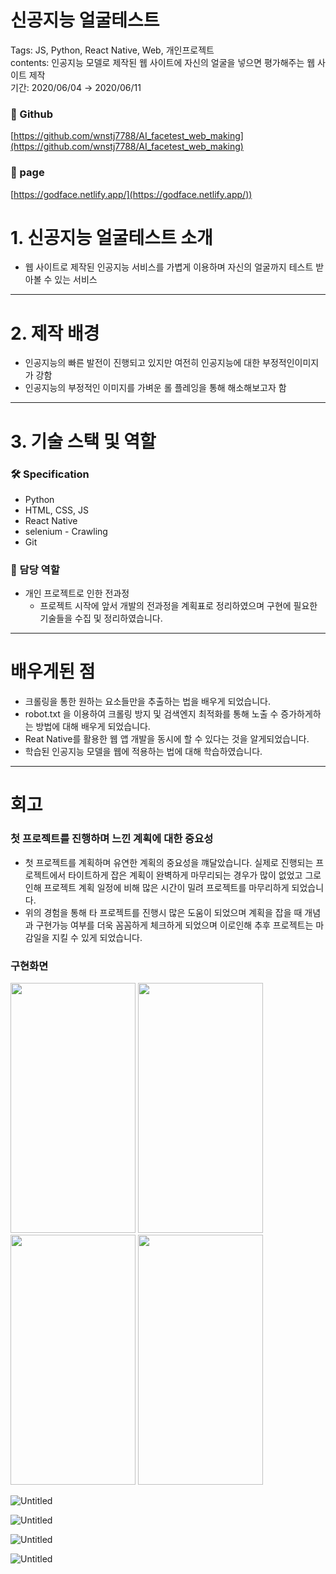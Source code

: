 # 신공지능 얼굴테스트

Tags: JS, Python, React Native, Web, 개인프로젝트
<br/>
contents: 인공지능 모델로 제작된 웹 사이트에 자신의 얼굴을 넣으면 평가해주는 웹 사이트 제작
<br/>
기간: 2020/06/04 → 2020/06/11

### 🔗 Github

[https://github.com/wnstj7788/AI_facetest_web_making](https://github.com/wnstj7788/AI_facetest_web_making)

### 🔗 page

[https://godface.netlify.app/](https://godface.netlify.app/))



# 1. 신공지능 얼굴테스트 소개

- 웹 사이트로 제작된 인공지능 서비스를 가볍게 이용하며 자신의 얼굴까지 테스트 받아볼 수 있는 서비스

---

 

# 2. 제작 배경

- 인공지능의 빠른 발전이 진행되고 있지만 여전히  인공지능에 대한 부정적인이미지가 강함
- 인공지능의 부정적인 이미지를 가벼운 롤 플레잉을 통해 해소해보고자 함

---

# 3. 기술 스택 및 역할

### 🛠️ Specification

- Python
- HTML, CSS, JS
- React Native
- selenium - Crawling
- Git

### 🧐 담당 역할

- 개인 프로젝트로 인한 전과정
    - 프로젝트 시작에 앞서 개발의 전과정을 계획표로 정리하였으며 구현에 필요한 기술들을 수집 및 정리하였습니다.
    

---

# 배우게된 점

- 크롤링을 통한 원하는 요소들만을 추출하는 법을 배우게 되었습니다.
- robot.txt 을 이용하여 크롤링 방지 및 검색엔지 최적화를 통해 노출 수 증가하게하는 방법에 대해 배우게 되었습니다.
- Reat Native를 활용한 웹 앱 개발을 동시에 할 수 있다는 것을 알게되었습니다.
- 학습된 인공지능 모델을 웹에 적용하는 법에 대해 학습하였습니다.

---

# 회고

### 첫 프로젝트를 진행하며 느낀 계획에 대한 중요성

- 첫 프로젝트를 계획하며 유연한 계획의 중요성을 꺠달았습니다.
실제로 진행되는 프로젝트에서 타이트하게 잡은 계획이 완벽하게 마무리되는 경우가 많이 없었고 그로 인해 프로젝트 계획 일정에 비해 많은 시간이 밀려 프로젝트를 마무리하게 되었습니다.
- 위의 경험을 통해 타 프로젝트를 진행시 많은 도움이 되었으며 계획을 잡을 때 개념과 구현가능 여부를 더욱 꼼꼼하게 체크하게 되었으며 이로인해 추후 프로젝트는 마감일을 지킬 수 있게 되었습니다.




### 구현화면

<img src ="신공지능 얼굴테스트 96ccf394a8234b28b34fd4c8a22c8d38/Untitled.png" width="200" height="400"/>
<img src ="신공지능 얼굴테스트 96ccf394a8234b28b34fd4c8a22c8d38/Untitled1.png" width="200" height="400"/>
<img src ="신공지능 얼굴테스트 96ccf394a8234b28b34fd4c8a22c8d38/Untitled2.png" width="200" height="400"/>
<img src ="신공지능 얼굴테스트 96ccf394a8234b28b34fd4c8a22c8d38/Untitled3.png" width="200" height="400"/>


![Untitled](%E1%84%89%E1%85%B5%E1%86%AB%E1%84%80%E1%85%A9%E1%86%BC%E1%84%8C%E1%85%B5%E1%84%82%E1%85%B3%E1%86%BC%20%E1%84%8B%E1%85%A5%E1%86%AF%E1%84%80%E1%85%AE%E1%86%AF%E1%84%90%E1%85%A6%E1%84%89%E1%85%B3%E1%84%90%E1%85%B3%2096ccf394a8234b28b34fd4c8a22c8d38/Untitled.png)

![Untitled](%E1%84%89%E1%85%B5%E1%86%AB%E1%84%80%E1%85%A9%E1%86%BC%E1%84%8C%E1%85%B5%E1%84%82%E1%85%B3%E1%86%BC%20%E1%84%8B%E1%85%A5%E1%86%AF%E1%84%80%E1%85%AE%E1%86%AF%E1%84%90%E1%85%A6%E1%84%89%E1%85%B3%E1%84%90%E1%85%B3%2096ccf394a8234b28b34fd4c8a22c8d38/Untitled%201.png)

![Untitled](%E1%84%89%E1%85%B5%E1%86%AB%E1%84%80%E1%85%A9%E1%86%BC%E1%84%8C%E1%85%B5%E1%84%82%E1%85%B3%E1%86%BC%20%E1%84%8B%E1%85%A5%E1%86%AF%E1%84%80%E1%85%AE%E1%86%AF%E1%84%90%E1%85%A6%E1%84%89%E1%85%B3%E1%84%90%E1%85%B3%2096ccf394a8234b28b34fd4c8a22c8d38/Untitled%202.png)

![Untitled](%E1%84%89%E1%85%B5%E1%86%AB%E1%84%80%E1%85%A9%E1%86%BC%E1%84%8C%E1%85%B5%E1%84%82%E1%85%B3%E1%86%BC%20%E1%84%8B%E1%85%A5%E1%86%AF%E1%84%80%E1%85%AE%E1%86%AF%E1%84%90%E1%85%A6%E1%84%89%E1%85%B3%E1%84%90%E1%85%B3%2096ccf394a8234b28b34fd4c8a22c8d38/Untitled%203.png)

